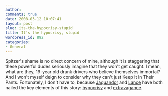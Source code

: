 ```yaml
---
author:
comments: true
date: 2008-03-12 10:07:41
layout: post
slug: its-the-hypocrisy-stupid
title: It's the hypocrisy, stupid
wordpress_id: 892
categories:
- General
---
```


Spitzer's shame is no direct concern of mine, although it is staggering that these powerful dudes seriously imagine that they won't get caught. I mean, what are they, 19-year old drunk drivers who believe themselves immortal? And I won't myself deign to consider why they can't just Keep It In Their Pants. Fortunately, I don't have to, because [Jaquandor](http://byzantiumshores.blogspot.com/) and [Lance](http://lancemannion.typepad.com/lance_mannion/) have both nailed the key elements of this story: [hypocrisy](http://byzantiumshores.blogspot.com/2008/03/hookers-for-me-but-not-for-thee.html) and [extravagance](http://lancemannion.typepad.com/lance_mannion/2008/03/let-the-one-amo.html).

